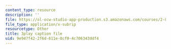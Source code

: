 ```yaml
---
content_type: resource
description: ''
file: https://ol-ocw-studio-app-production.s3.amazonaws.com/courses/2-830j-control-of-manufacturing-processes-sma-6303-spring-2008/9e947f422f6d611e8cf04c706343ddf4_LIADaqdI1Y8.srt
file_type: application/x-subrip
resourcetype: Other
title: 3play caption file
uid: 9e947f42-2f6d-611e-8cf0-4c706343ddf4
---
```

